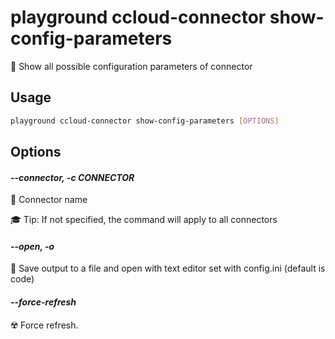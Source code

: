 # playground ccloud-connector show-config-parameters

🔩 Show all possible configuration parameters of connector

## Usage

```bash
playground ccloud-connector show-config-parameters [OPTIONS]
```

## Options

#### *--connector, -c CONNECTOR*

🔗 Connector name  
  
🎓 Tip: If not specified, the command will apply to all connectors

#### *--open, -o*

🔖 Save output to a file and open with text editor set with config.ini (default is code)

#### *--force-refresh*

☢️ Force refresh.


